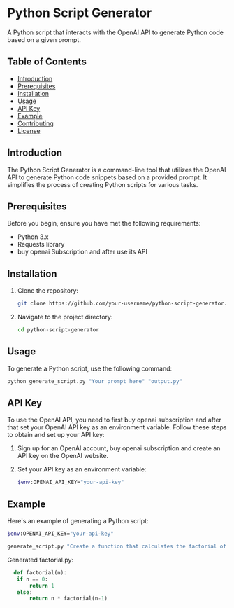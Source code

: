 # Python Script Generator

A Python script that interacts with the OpenAI API to generate Python code based on a given prompt.

## Table of Contents

- [Introduction](#introduction)
- [Prerequisites](#prerequisites)
- [Installation](#installation)
- [Usage](#usage)
- [API Key](#api-key)
- [Example](#example)
- [Contributing](#contributing)
- [License](#license)

## Introduction

The Python Script Generator is a command-line tool that utilizes the OpenAI API to generate Python code snippets based on a provided prompt. It simplifies the process of creating Python scripts for various tasks.

## Prerequisites

Before you begin, ensure you have met the following requirements:

- Python 3.x
- Requests library
- buy openai Subscription and after use its API

## Installation

1. Clone the repository:

   ```bash
   git clone https://github.com/your-username/python-script-generator.git
   ``````

2. Navigate to the project directory:
 
    ```bash
   cd python-script-generator
   ``````

## Usage

To generate a Python script, use the following command:

   ```bash
   python generate_script.py "Your prompt here" "output.py"
   ``````
   
## API Key

To use the OpenAI API, you need to first buy openai subscription and after that set your OpenAI API key as an environment variable. Follow these steps to obtain and set up your API key:

1. Sign up for an OpenAI account, buy openai subscription and create an API key on the OpenAI website.

2. Set your API key as an environment variable:

   ```bash
   $env:OPENAI_API_KEY="your-api-key"
   ``````

## Example

Here's an example of generating a Python script:

   ```bash
   $env:OPENAI_API_KEY="your-api-key"
   ``````
   ```bash
   generate_script.py "Create a function that calculates the factorial of a number" "factorial.py"
   ``````

Generated factorial.py:

 ```python
   def factorial(n):
    if n == 0:
        return 1
    else:
        return n * factorial(n-1)

   ``````

